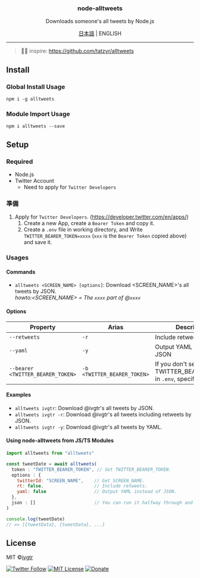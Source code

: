 <div align="center">
  <h3 align="center">node-alltweets</h3>
  <p align="center">Downloads someone's all tweets by Node.js</p>
  <p><a href="https://github.com/ivgtr/node-alltweets/blob/master/README.md" >日本語</a> | ENGLISH</p>
</div>

---

> 📌✨ inspire: https://github.com/tatzyr/alltweets

## Install
### Global Install Usage
```shell
npm i -g alltweets
```
### Module Import Usage
```shell
npm i alltweets --save
```

## Setup
### Required
- Node.js
- Twitter Account
   - Need to apply for `Twitter Developers`

### 準備
1. Apply for `Twitter Developers`. (https://developer.twitter.com/en/apps/)
   1. Create a new App, create a `Bearer Token` and copy it.
   1. Create a `.env` file in working directory, and Write `TWITTER_BEARER_TOKEN=xxxx` (`xxx` is the `Bearer Token` copied above) and save it.

### Usages
#### Commands
- `alltweets <SCREEN_NAME> [options]`: Download <SCREEN_NAME>'s all tweets by JSON.  
_howto:<SCREEN_NAME> = The `xxxx` part of @`xxxx`_

#### Options
| Property                          | Arias                       | Description                                    | Type      | Required |  Default |
| --------------------------------- | --------------------------- | ---------------------------------------------- | --------- | -------- |  ------- |
| `--retweets`                      | `-r`                        | Include retweets                            | `boolean` | no       |  `false` |
| `--yaml`                          | `-y`                        | Output YAML instead of JSON      | `boolean` | no       |  `false` |
| `--bearer <TWITTER_BEARER_TOKEN>` | `-b <TWITTER_BEARER_TOKEN>` | If you don't set TWITTER_BEARER_TOKEN in `.env`, specify it here | `string`  | no       |  `''`    |

#### Examples
- `alltweets ivgtr`: Download @ivgtr's all tweets by JSON.
- `alltweets ivgtr -r`: Download @ivgtr's all tweets including retweets by JSON.
- `alltweets ivgtr -y`: Download @ivgtr's all tweets by YAML.

#### Using node-alltweets from JS/TS Modules
```js
import alltweets from "alltweets"

const tweetDate = await alltweets(
  token : "TWITTER_BEARER_TOKEN", // Set TWITTER_BEARER_TOKEN.
  options : {
    twitterId: "SCREEN_NAME",    // Get SCREEN_NAME.
    rt: false,                   // Include retweets.
    yaml: false                  // Output YAML instead of JSON.
  },
  json : []                      // You can run it halfway through and specify the saved data, or not.
)

console.log(tweetDate)
// => [{tweetData}, {tweetData}, ...]
```


## License
MIT ©[ivgtr](https://github.com/ivgtr)


[![Twitter Follow](https://img.shields.io/twitter/follow/mawaru_hana?style=social)](https://twitter.com/mawaru_hana) [![MIT License](http://img.shields.io/badge/license-MIT-blue.svg?style=flat)](LICENSE) [![Donate](https://img.shields.io/badge/%EF%BC%84-support-green.svg?style=flat-square)](https://www.buymeacoffee.com/ivgtr)  